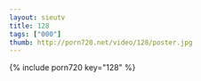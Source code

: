 ```yaml
--- 
layout: sieutv
title: 128
tags: ["000"]
thumb: http://porn720.net/video/128/poster.jpg
---
```

{% include porn720 key="128" %} 
